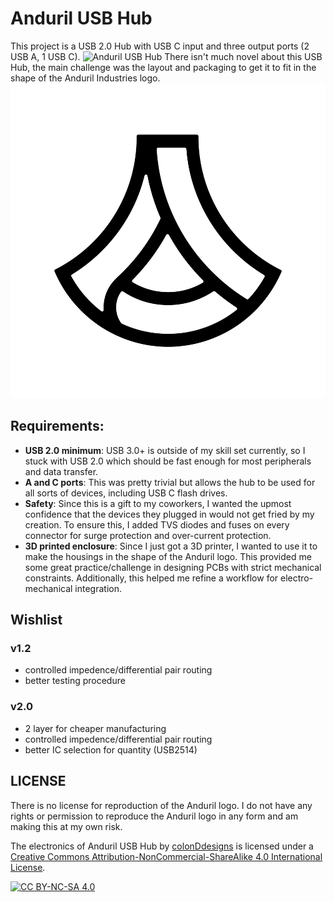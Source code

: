 # Anduril USB Hub
This project is a USB 2.0 Hub with USB C input and three output ports (2 USB A, 1 USB C).
![Anduril USB Hub](./docs/anduril_usb_hub.png "Anduril USB Hub")
There isn't much novel about this USB Hub, the main challenge was the layout and packaging to get it to fit in the shape of the Anduril Industries logo.
![Anduril Industries Logo](./docs/anduril_logo.png "Anduril Industries Logo")

## Requirements:
 - **USB 2.0 minimum**: USB 3.0+ is outside of my skill set currently, so I stuck with USB 2.0 which should be fast enough for most peripherals and data transfer.
 - **A and C ports**: This was pretty trivial but allows the hub to be used for all sorts of devices, including USB C flash drives.
 - **Safety**: Since this is a gift to my coworkers, I wanted the upmost confidence that the devices they plugged in would not get fried by my creation. To ensure this, I added TVS diodes and fuses on every connector for surge protection and over-current protection.
 - **3D printed enclosure**: Since I just got a 3D printer, I wanted to use it to make the housings in the shape of the Anduril logo. This provided me some great practice/challenge in designing PCBs with strict mechanical constraints. Additionally, this helped me refine a workflow for electro-mechanical integration.


## Wishlist
### v1.2
- controlled impedence/differential pair routing
- better testing procedure


### v2.0
- 2 layer for cheaper manufacturing
- controlled impedence/differential pair routing
- better IC selection for quantity (USB2514)


## LICENSE
There is no license for reproduction of the Anduril logo. I do not have any rights or permission to reproduce the Anduril logo in any form and am making this at my own risk.

The electronics of Anduril USB Hub</span> by <a xmlns:cc="http://creativecommons.org/ns#" href="https://github.com/colonDdesigns" property="cc:attributionName" rel="cc:attributionURL">colonDdesigns</a> is licensed under a <a rel="license" href="http://creativecommons.org/licenses/by-nc-sa/4.0/">Creative Commons Attribution-NonCommercial-ShareAlike 4.0 International License</a>.

[![CC BY-NC-SA 4.0][cc-by-nc-sa-image]][cc-by-nc-sa]

[cc-by-nc-sa]: http://creativecommons.org/licenses/by-nc-sa/4.0/
[cc-by-nc-sa-image]: https://licensebuttons.net/l/by-nc-sa/4.0/88x31.png
